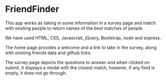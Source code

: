 # FriendFinder

This app works as taking in some information in a survey page and match with existing people to return names of the best matches of people.

We have used HTML, CSS, Javascript, jQuery, Bootstrap, node and express. 

The home page provides a welcome and a link to take in the survey, along with existing friends data and github links. 

The survey page depicts the questions to answer and when clicked on submit, it displays a modal with the closest match, however, if any field is empty, it does not go through. 